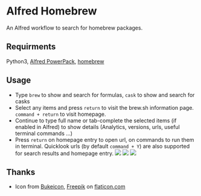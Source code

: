 # Alfred Homebrew
An Alfred workflow to search for homebrew packages.

## Requirments
Python3, [Alfred PowerPack](https://www.alfredapp.com/powerpack/), [homebrew](https://brew.sh/)


## Usage

- Type `brew` to show and search for formulas, `cask` to show and search for casks
- Select any items and press `return` to visit the brew.sh information page. `command + return` to visit homepage.
- Continue to type full name or tab-complete the selected items (if enabled in Alfred) to show details (Analytics, versions, urls, useful terminal commands ...)
- Press `return` on homepage entry to open url, on commands to run them in terminal. Quicklook urls (by default `command + Y`) are also supported for search results and homepage entry.
![](https://i.imgur.com/zZoz6Ts.png)
![](https://i.imgur.com/BrU7MiZ.png)
![](https://i.imgur.com/b7bfLEf.png)

## Thanks
- Icon from [Bukeicon](https://www.flaticon.com/authors/bukeicon), [Freepik](https://www.flaticon.com/authors/freepik) on [flaticon.com](https://www.flaticon.com)
